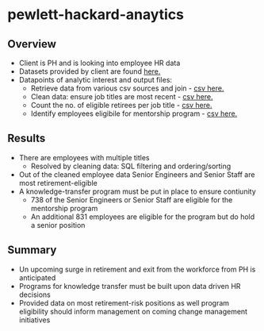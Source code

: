 # pewlett-hackard-anaytics

## Overview

* Client is PH and is looking into employee HR data
* Datasets provided by client are found [here.](https://github.com/nabilram/pewlett-hackard-analysis/tree/main/Data)
* Datapoints of analytic interest and output files:
    * Retrieve data from various csv sources and join - [csv here.](https://github.com/nabilram/pewlett-hackard-analysis/blob/main/Queries/retirement_titles.csv)
    * Clean data: ensure job titles are most recent - [csv here.](https://github.com/nabilram/pewlett-hackard-analysis/blob/main/Queries/unique_titles.csv)
    * Count the no. of eligible retirees per job title - [csv here.](https://github.com/nabilram/pewlett-hackard-analysis/blob/main/Queries/retiring_titles.csv)
    * Identify employees eligibile for mentorship program - [csv here.](https://github.com/nabilram/pewlett-hackard-analysis/blob/main/Queries/mentorship_eligibility.csv)

## Results

* There are employees with multiple titles
    * Resolved by cleaning data: SQL filtering and ordering/sorting
* Out of the cleaned employee data Senior Engineers and Senior Staff are most retirement-eligible
* A knowledge-transfer program must be put in place to ensure contiunity
    * 738 of the Senior Engineers or Senior Staff are eligible for the mentorship program
    * An additional 831 employees are eligible for the program but do hold a senior position

## Summary

* Un upcoming surge in retirement and exit from the workforce from PH is anticipated
* Programs for knowledge transfer must be built upon data driven HR decisions
* Provided data on most retirement-risk positions as well program eligibility should inform management on coming change management initiatives